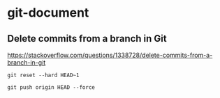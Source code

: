 # git-document

## Delete commits from a branch in Git
https://stackoverflow.com/questions/1338728/delete-commits-from-a-branch-in-git

```git
git reset --hard HEAD~1
```

```git
git push origin HEAD --force 
```
